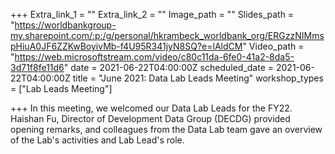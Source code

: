 +++
Extra_link_1 = ""
Extra_link_2 = ""
Image_path = ""
Slides_path = "https://worldbankgroup-my.sharepoint.com/:p:/g/personal/hkrambeck_worldbank_org/ERGzzNIMmspHiuA0JF6ZZKwBoyivMb-f4U95R341jyN8SQ?e=lAldCM"
Video_path = "https://web.microsoftstream.com/video/c80c11da-6fe0-41a2-8da5-3d71f8fe11d6"
date = 2021-06-22T04:00:00Z
scheduled_date = 2021-06-22T04:00:00Z
title = "June 2021: Data Lab Leads Meeting"
workshop_types = ["Lab Leads Meeting"]

+++
In this meeting, we welcomed our Data Lab Leads for the FY22. Haishan Fu, Director of Development Data Group (DECDG) provided opening remarks, and colleagues from the Data Lab team gave an overview of the Lab's activities and Lab Lead's role. 